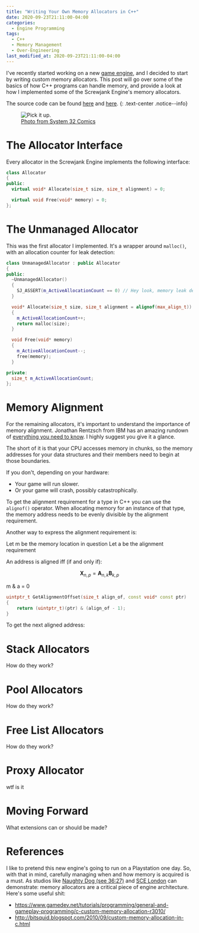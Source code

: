 ```yaml
---
title: "Writing Your Own Memory Allocators in C++"
date: 2020-09-23T21:11:00-04:00
categories:
  - Engine Programming
tags:
  - C++
  - Memory Management
  - Over-Engineering
last_modified_at: 2020-09-23T21:11:00-04:00
---
```


I've recently started working on a new [game engine](https://github.com/ScrewjankGames/ScrewjankEngine), and I decided to start by writing custom memory allocators. This post will go over some of the basics of how C++ programs can handle memory, and provide a look at how I implemented some of the Screwjank Engine's memory allocators. 

The source code can be found [here](https://github.com/ScrewjankGames/ScrewjankEngine/tree/master/Engine/Source/Runtime/system/include/system/allocators) and [here](https://github.com/ScrewjankGames/ScrewjankEngine/tree/master/Engine/Source/Runtime/system/src/allocators).
{: .text-center .notice--info}

<figure style="width: 300px" class="align-center">
  <img src="{{ '/images/posts/writing-your-own-memory-allocators/system32.jpg' | absolute_url }}" alt="Pick it up.">
  <figcaption><a href="https://www.instagram.com/system32comics/">Photo from System 32 Comics</a></figcaption>
</figure> 

# The Allocator Interface
Every allocator in the Screwjank Engine implements the following interface:

```cpp
class Allocator
{
public:
  virtual void* Allocate(size_t size, size_t alignment) = 0;

  virtual void Free(void* memory) = 0;
};
```

# The Unmanaged Allocator
This was the first allocator I implemented. It's a wrapper around `malloc()`, with an allocation counter for leak detection:

```cpp
class UnmanagedAllocator : public Allocator
{
public:
  ~UnmanagedAllocator()
  {
    SJ_ASSERT(m_ActiveAllocationCount == 0) // Hey look, memory leak detection
  }

  void* Allocate(size_t size, size_t alignment = alignof(max_align_t))
  {
    m_ActiveAllocationCount++;
    return malloc(size);
  }

  void Free(void* memory)
  {
    m_ActiveAllocationCount--;
    free(memory);
  }

private:
  size_t m_ActiveAllocationCount;
};
```

# Memory Alignment
For the remaining allocators, it's important to understand the importance of memory alignment.  Jonathan Rentzsch from IBM has an amazing rundown of [everything you need to know](https://developer.ibm.com/technologies/systems/articles/pa-dalign/). I highly suggest you give it a glance.

The short of it is that your CPU accesses memory in chunks, so the memory addresses for your data structures and their members need to begin at those boundaries. 

If you don't, depending on your hardware:
* Your game will run slower.
* Or your game will crash, possibly catastrophically.

To get the alignment requirement for a type in C++ you can use the `alignof()` operator. When allocating memory for an instance of that type, the memory address needs to be evenly divisible by the alignment requirement.

Another way to express the alignment requirement is:

Let m be the memory location in question
Let a be the alignment requirement

An address is aligned iff (if and only if):


$$
\begin{equation}
\mathbf{X}_{n,p} = \mathbf{A}_{n,k} \mathbf{B}_{k,p}    \label{test}
\end{equation}
$$ 

 m & a = 0

```cpp
uintptr_t GetAlignmentOffset(size_t align_of, const void* const ptr)
{
    return (uintptr_t)(ptr) & (align_of - 1);
}
```

To get the next aligned address:

# Stack Allocators
How do they work?

# Pool Allocators
How do they work?

# Free List Allocators
How do they work?

# Proxy Allocator
wtf is it

# Moving Forward
What extensions can or should be made?

# References
I like to pretend this new engine's going to run on a Playstation one day. So, with that in mind, carefully managing when and how memory is acquired is a must. As studios like [Naughty Dog (see 36:27)](https://www.gdcvault.com/play/1022186/Parallelizing-the-Naughty-Dog-Engine) and [SCE London](https://www.gdcvault.com/play/1023005/Building-a-Low-Fragmentation-Memory) can demonstrate: memory allocators are a critical piece of engine architecture. 
Here's some useful shit:

* https://www.gamedev.net/tutorials/programming/general-and-gameplay-programming/c-custom-memory-allocation-r3010/
* http://bitsquid.blogspot.com/2010/09/custom-memory-allocation-in-c.html